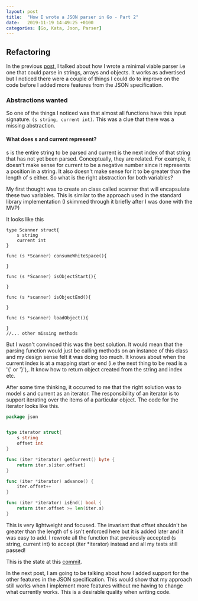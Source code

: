 ```yaml
---
layout: post
title:  "How I wrote a JSON parser in Go - Part 2"
date:   2019-11-19 14:49:25 +0100
categories: [Go, Kata, Json, Parser]
---
```


## Refactoring
In the previous [post](https://opethe1st.github.io/go/kata/json/parser/2019/10/13/json-parser-in-go.html), I talked about how I wrote a minimal viable parser
i.e one that could parse in strings, arrays and objects. It works as advertised but I noticed there were a couple of things I could do to improve on the code before I added more features from the JSON specification.

### Abstractions wanted

So one of the things I noticed was that almost all functions have this input signature. `(s string, current int)`. This was a clue that there was a missing abstraction.
#### What does s and current represent?
s is the entire string to be parsed and current is the next index of that string that has not yet been parsed. Conceptually, they are related.
For example, it doesn't make sense for current to be a negative number since it represents a position in a string. It also doesn't make sense for it to be greater than the length of s either. So what is the right abstraction for both variables?

My first thought was to create an class called scanner
that will encapsulate these two variables. This is similar to the approach used in the standard library implementation (I skimmed through it briefly after I was done with the MVP)

It looks like this
```golang
type Scanner struct{
    s string
    current int
}

func (s *Scanner) consumeWhiteSpace(){

}

func (s *Scanner) isObjectStart(){

}

func (s *scanner) isObjectEnd(){

}

func (s *scanner) loadObject(){

}
//... other missing methods
```

But I wasn't convinced this was the best solution. It would mean that the parsing function would just be calling methods on an
instance of this class and my design sense felt it was doing too much. It knows about when the current index is at a mapping start
or end (i.e the next thing to be read is a '{' or '}'),. It know how to return object created from the string and index etc.

After some time thinking, it occurred to me that the right solution was to model s and current as an iterator. The responsibility of an iterator is to support iterating over the items of a particular object.
The code for the iterator looks like this.
```go
package json


type iterator struct{
	s string
	offset int
}

func (iter *iterator) getCurrent() byte {
	return iter.s[iter.offset]
}

func (iter *iterator) advance() {
	iter.offset++
}

func (iter *iterator) isEnd() bool {
	return iter.offset >= len(iter.s)
}
```
This is very lightweight and focused. The invariant that offset shouldn't be greater than the length of s isn't enforced here but it is added later and it was easy to add.
I rewrote all the function that previously accepted (s string, current int) to accept (iter *iterator) instead and all my tests still passed!


This is the state at this [commit](https://github.com/opethe1st/GoJson/commit/c7e59fb537ee6e05b06ad6638d8ab55c792b0571).

In the next post, I am going to be talking about how I added support for the other features
in the JSON specification. This would show that my approach still works when I implement more features without me having to change what currently works. This is a desirable quality when writing code.
